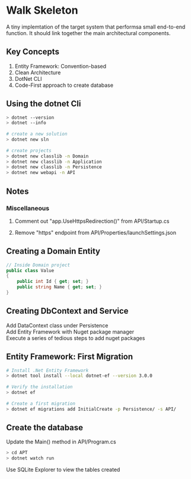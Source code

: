 # Walk Skeleton
                                     
A tiny implemtation of the target system that performsa small end-to-end function. It should link together the main architectural components.
                                     
## Key Concepts                      
                                     
1. Entity Framework: Convention-based                  
2. Clean Architecture                   
3. DotNet CLI                        
4. Code-First approach to create database                                  
                                         
## Using the dotnet Cli                                                                                                   
                                                                                                                          
```bash                                                                                                                   
> dotnet --version                                                                                                        
> dotnet --info                                                                                                           
                                                                                                                          
# create a new solution                                                                                                   
> dotnet new sln                                                                                                          
                                                                                                                          
# create projects                                                                                                         
> dotnet new classlib -n Domain                                                                                           
> dotnet new classlib -n Application                                                                                      
> dotnet new classlib -n Persistence                                                                                        
> dotnet new webapi -n API                                                                                                  
```                                                                                                                         
                                                                                                                            
## Notes                                                                                                                    
                                                                                                                            
### Miscellaneous                                                                                                           
                                                                                                                            
1. Comment out "app.UseHttpsRedirection()" from API/Startup.cs                                                              
                                                                                                                            
2. Remove "https" endpoint from API/Properties/launchSettings.json    
                                                                     
## Creating a Domain Entity                                          
                                                                     
```c#                                                                
// Inside Domain project                                             
public class Value                                                   
{                                                                    
    public int Id { get; set; }                                      
    public string Name { get; set; }                                 
}                                                                    
```                                                     
                                                        
## Creating DbContext and Service                       
                                                        
Add DataContext class under Persistence                 
Add Entity Framework with Nuget package manager         
Execute a series of tedious steps to add nuget packages 
                                                        
## Entity Framework: First Migration                            
                                                                
```bash                                                         
# Install .Net Entity Framework                                                
> dotnet tool install --local dotnet-ef --version 3.0.0         
                                                                
# Verify the installation                                       
> dotnet ef                                                     
                                                                
# Create a first migration                                      
> dotnet ef migrations add InitialCreate -p Persistence/ -s API/
```                                                             
                                                                
## Create the database                        
                                              
Update the Main() method in API/Program.cs    
                                              
```bash                                       
> cd APT                                      
> dotnet watch run                            
```                                           
                                              
Use SQLite Explorer to view the tables created                                         